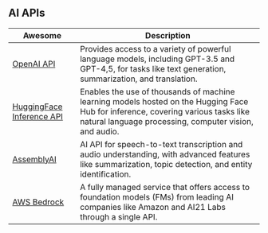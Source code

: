 ## AI APIs

| Awesome | Description |
|---|---|
| [OpenAI API](https://platform.openai.com/docs/api-reference/introduction) | Provides access to a variety of powerful language models, including GPT-3.5 and GPT-4,5, for tasks like text generation, summarization, and translation. |
| [HuggingFace Inference API](https://huggingface.co/docs/inference-providers/en/index) | Enables the use of thousands of machine learning models hosted on the Hugging Face Hub for inference, covering various tasks like natural language processing, computer vision, and audio. |
| [AssemblyAI](https://www.assemblyai.com/) | AI API for speech-to-text transcription and audio understanding, with advanced features like summarization, topic detection, and entity identification. |
| [AWS Bedrock](https://aws.amazon.com/bedrock/) | A fully managed service that offers access to foundation models (FMs) from leading AI companies like Amazon and AI21 Labs through a single API. |

